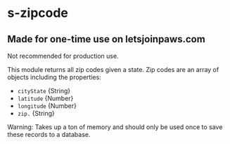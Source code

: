 # s-zipcode
## Made for one-time use on letsjoinpaws.com

Not recommended for production use.

This module returns all zip codes given a state. Zip codes are an array of objects including the properties:

* `cityState` {String}
* `latitude` {Number}
* `longitude` {Number}
* `zip.` {String}

Warning: Takes up a ton of memory and should only be used once to save these records to a database.